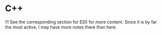 # C++

!!! See the corresponding section for ES5 for more content.
Since it is by far the most active, I may have more notes there than here.
